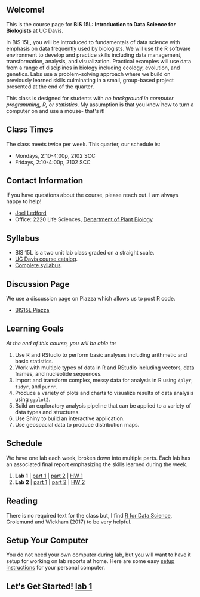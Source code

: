 ## Welcome!  
This is the course page for **BIS 15L: Introduction to Data Science for Biologists** at UC Davis.  

In BIS 15L, you will be introduced to fundamentals of data science with emphasis on data frequently used by biologists. We will use the R software environment to develop and practice  skills including data management, transformation, analysis, and visualization. Practical examples will use data from a range of disciplines in biology including ecology, evolution, and genetics. Labs use a problem-solving approach where we build on previously learned skills culminating in a small, group-based project presented at the end of the quarter. 

This class is designed for students with *no background in computer programming, R, or statistics*. My assumption is that you know how to turn a computer on and use a mouse- that's it!  

## Class Times  
The class meets twice per week. This quarter, our schedule is:  
+ Mondays, 2:10-4:00p, 2102 SCC  
+ Fridays, 2:10-4:00p, 2102 SCC  

## Contact Information  
If you have questions about the course, please reach out. I am always happy to help!    
+ [Joel Ledford](mailto:jmledford@ucdavis.edu)  
+ Office: 2220 Life Sciences, [Department of Plant Biology](http://www-plb.ucdavis.edu/)  

## Syllabus
+ BIS 15L is a two unit lab class graded on a straight scale.  
+ [UC Davis course catalog](https://ucdavis.pubs.curricunet.com/Catalog/bis-courses-sc).  
+ [Complete syllabus](https://jmledford3115.github.io/datascibiol/syllabus.html).  

## Discussion Page  
We use a discussion page on Piazza which allows us to post R code.  
+ [BIS15L Piazza](https://piazza.com/uc_davis/winter2020/bis015l/home)  

## Learning Goals  
*At the end of this course, you will be able to:*  
1. Use R and RStudio to perform basic analyses including arithmetic and basic statistics.  
2. Work with multiple types of data in R and RStudio including vectors, data frames, and nucleotide sequences.  
3. Import and transform complex, messy data for analysis in R using `dplyr`, `tidyr`, and `purrr`.  
4. Produce a variety of plots and charts to visualize results of data analysis using `ggplot2`.  
5. Build an exploratory analysis pipeline that can be applied to a variety of data types and structures.  
6. Use Shiny to build an interactive application.  
7. Use geospacial data to produce distribution maps. 

## Schedule
We have one lab each week, broken down into multiple parts. Each lab has an associated final report emphasizing the skills learned during the week.  

1. **Lab 1** | [part 1](https://jmledford3115.github.io/datascibiol/lab1_1.html) | [part 2](https://jmledford3115.github.io/datascibiol/lab1_2.html) | [HW 1](https://jmledford3115.github.io/datascibiol/lab1_hw.html)  
2. **Lab 2** | [part 1](https://jmledford3115.github.io/datascibiol/lab2_1.html) | [part 2](https://jmledford3115.github.io/datascibiol/lab2_2.html) | [HW 2](https://jmledford3115.github.io/datascibiol/lab2_hw.html)  

## Reading  
There is no required text for the class but, I find [R for Data Science](https://r4ds.had.co.nz/), Grolemund and Wickham (2017) to be very helpful.    

## Setup Your Computer  
You do not need your own computer during lab, but you will want to have it setup for working on lab reports at home. Here are some easy [setup instructions](https://jmledford3115.github.io/datascibiol/setup.html) for your personal computer.  

## Let's Get Started! [lab 1](https://jmledford3115.github.io/datascibiol/lab1_1.html)  
